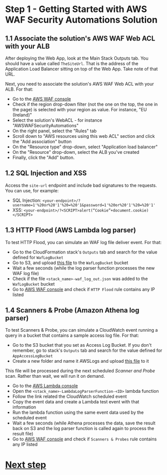 # Step 1 - Getting Started with AWS WAF Security Automations Solution

## 1.1 Associate the solution's AWS WAF Web ACL with your ALB

After deploying the Web App, look at the Main Stack Outputs tab. You should have a value called `TheSiteUrl`. That is the address of the Application Load Balancer sitting on top of the Web App. Take note of that URL.

Next, you need to associate the solution's AWS WAF Web ACL with your ALB. For that:
* Go to the [AWS WAF console](https://console.aws.amazon.com/wafv2/home?#/webacls)
* Check if the region drop-down filter (not the one on the top, the one in the page) is selected with your region as value. For instance, "EU (Ireland)"
* Select the solution's WebACL - for instance "AWSWAFSecurityAutomations"
* On the right panel, select the "Rules" tab
* Scroll down to "AWS resources using this web ACL" section and click the "Add association" button
* On the "Resource type" drop-down, select "Application load balancer"
* On the "Resource" drop-down, select the ALB you've created
* Finally, click the "Add" button.


## 1.2 SQL Injection and XSS

Access the `site-url` endpoint and include bad signatures to the requests. You can use, for example:

* SQL Injection: `<your-endpoint>/?username=1'%20or%20'1'%20=%20'1&password=1'%20or%20'1'%20=%20'1'`
* XSS: `<your-endpoint>/?<SCRIPT>alert(“Cookie”+document.cookie)</SCRIPT>`

## 1.3 HTTP Flood (AWS Lambda log parser)

To test HTTP Flood, you can simulate an WAF log file deliver event. For that:

* Go to the CloudFormation stack's `Outputs` tab and search for the value defined for `WafLogBucket`
* Go to S3, and upload [this file](files/waf-access-log-sample.gz) to the `WafLogBucket` bucket
* Wait a few seconds (while the log parser function processes the new WAF log file)
* Check if the file `<stack_name>-waf_log_out.json` was added to the `WafLogBucket` bucket
* Go to [AWS WAF console](https://console.aws.amazon.com/wafv2/home?#/webacls) and check if `HTTP Flood` rule contains any IP listed

## 1.4 Scanners & Probe (Amazon Athena log parser)

To test Scanners & Probe, you can simulate a CloudWatch event running a query in a bucket that contains a sample access log file.
For that:
* Go to the S3 bucket that you set as Access Log Bucket. If you don't remember, go to stack's `Outputs` tab and search for the value defined for `AppAccessLogBucket`
* Create a new folder and name it AWSLogs and upload [this file](files/alb-access-log-sample.gz) to it

This file will be processed during the next scheduled *Scanner and Probe* scan. Rather than wait, we will run it on demand.

* Go to the [AWS Lambda console](https://console.aws.amazon.com/lambda/home)
* Open the `<stack_name>-LambdaLogParserFunction-<ID>` lambda function
* Follow the link related the CloudWatch scheduled event
* Copy the event data and create a Lambda test event with that information
* Run the lambda function using the same event data used by the scheduled event
* Wait a few seconds (while Athena processes the data, save the result back on S3 and the log parser function is called again to process the result file)
* Go to [AWS WAF console](https://console.aws.amazon.com/wafv2/home?#/webacls) and check if `Scanners & Probes` rule contains any IP listed

# [Next step](step-2.md)
